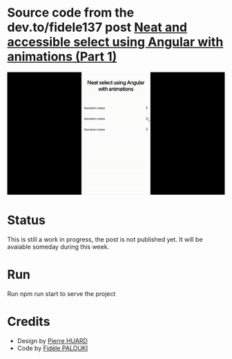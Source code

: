 # Source code from the dev.to/fidele137 post [Neat and accessible select using Angular with animations (Part 1)](https://dev.to/fidele137/awesome-select-using-angular-with-animations-4b2d-temp-slug-1233045?preview=5c9aad1dc3f54887990e0fd3e519229cb00c9534f50bc592a92b3b9e9edef376239aca8f50a0ab40b8c14b526fcbb530b8d02f3a1fb32c2d33f4ac28)

![Neat select demo](src/assets/images/neat3.gif)

# Status

This is still a work in progress, the post is not published yet. It will be avaiable someday during this week.

# Run

Run npm run start to serve the project

# Credits

- Design by [Pierre HUARD](https://www.linkedin.com/in/pihuard/)
- Code by [Fidèle PALOUKI](https://twitter.com/frontdatacloud)
